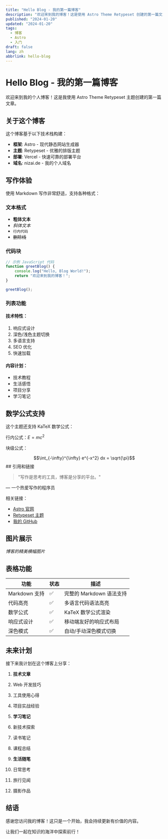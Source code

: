 ```yaml
---
title: "Hello Blog - 我的第一篇博客"
description: "欢迎来到我的博客！这是使用 Astro Theme Retypeset 创建的第一篇文章，介绍了博客的基本功能和写作体验。"
published: "2024-01-20"
updated: "2024-01-20"
tags:
  - 博客
  - Astro
  - 入门
draft: false
lang: zh
abbrlink: hello-blog
---
```


# Hello Blog - 我的第一篇博客

欢迎来到我的个人博客！这是我使用 Astro Theme Retypeset 主题创建的第一篇文章。

## 关于这个博客

这个博客基于以下技术栈构建：

- **框架**: Astro - 现代静态网站生成器
- **主题**: Retypeset - 优雅的排版主题
- **部署**: Vercel - 快速可靠的部署平台
- **域名**: nizai.de - 我的个人域名

## 写作体验

使用 Markdown 写作非常舒适，支持各种格式：

### 文本格式
- **粗体文本**
- *斜体文本*
- `行内代码`
- ~~删除线~~

### 代码块
```javascript
// 示例 JavaScript 代码
function greetBlog() {
    console.log("Hello, Blog World!");
    return "欢迎来到我的博客！";
}

greetBlog();
```

### 列表功能

#### 技术特性：

1. 响应式设计
2. 深色/浅色主题切换
3. 多语言支持
4. SEO 优化
5. 快速加载


#### 内容计划：

- 技术教程
- 生活感悟
- 项目分享
- 学习笔记


## 数学公式支持

这个主题还支持 KaTeX 数学公式：

行内公式：$E = mc^2$

块级公式：

$$\int_{-\infty}^{\infty} e^{-x^2} dx = \sqrt{\pi}$$## 引用和链接

> "写作是思考的工具，博客是分享的平台。"

— 一个热爱写作的程序员



相关链接：

- [Astro 官网](https://astro.build/)
- [Retypeset 主题](https://github.com/radishzzz/astro-theme-retypeset)
- [我的 GitHub](https://github.com/)


## 图片展示




*博客的精美横幅图片*

## 表格功能

| 功能 | 状态 | 描述
|-----|-----|-----
| Markdown 支持 | ✅ | 完整的 Markdown 语法支持
| 代码高亮 | ✅ | 多语言代码语法高亮
| 数学公式 | ✅ | KaTeX 数学公式渲染
| 响应式设计 | ✅ | 移动端友好的响应式布局
| 深色模式 | ✅ | 自动/手动深色模式切换


## 未来计划

接下来我计划在这个博客上分享：

1. **技术文章**

1. Web 开发技巧
2. 工具使用心得
3. 项目实战经验



2. **学习笔记**

1. 新技术探索
2. 读书笔记
3. 课程总结



3. **生活随笔**

1. 日常思考
2. 旅行见闻
3. 摄影作品


## 结语

感谢您访问我的博客！这只是一个开始，我会持续更新有价值的内容。

让我们一起在知识的海洋中探索前行！
